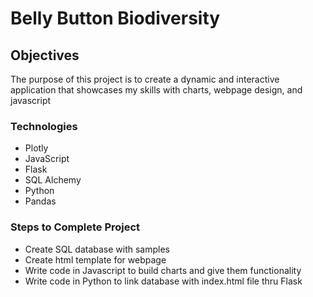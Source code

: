 # Belly Button Biodiversity

## Objectives
The purpose of this project is to create a dynamic and interactive application that showcases my skills with charts, webpage design, and javascript

### Technologies 
* Plotly
* JavaScript
* Flask
* SQL Alchemy
* Python
* Pandas

### Steps to Complete Project
* Create SQL database with samples
* Create html template for webpage
* Write code in Javascript to build charts and give them functionality
* Write code in Python to link database with index.html file thru Flask

